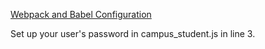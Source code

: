 [Webpack and Babel Configuration](https://gist.github.com/johnnybee4e/f6bbd3af290b8e0c131b387446ed8a51) </br>

Set up your user's password in campus_student.js in line 3.

